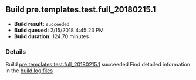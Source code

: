 ## Build pre.templates.test.full_20180215.1
- **Build result:** `succeeded`
- **Build queued:** 2/15/2018 4:45:23 PM
- **Build duration:** 124.70 minutes
### Details
Build [pre.templates.test.full_20180215.1](https://winappstudio.visualstudio.com/web/build.aspx?pcguid=a4ef43be-68ce-4195-a619-079b4d9834c2&builduri=vstfs%3a%2f%2f%2fBuild%2fBuild%2f25007) succeeded
Find detailed information in the [build log files](https://uwpctdiags.blob.core.windows.net/buildlogs/pre.templates.test.full_20180215.1_logs.zip)
